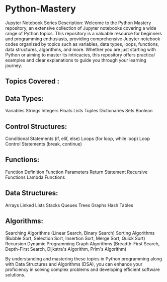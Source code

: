 # Python-Mastery
Jupyter Notebook Series Description: Welcome to the Python Mastery repository, an extensive collection of Jupyter notebooks covering a wide range of Python topics. This repository is a valuable resource for beginners and programming enthusiasts, providing comprehensive Jupyter notebook codes organized by topics such as variables, data types, loops, functions, data structures, algorithms, and more. Whether you are just starting with Python or aiming to master its intricacies, this repository offers practical examples and clear explanations to guide you through your learning journey.
## Topics Covered : 

## Data Types:
Variables
Strings
Integers
Floats
Lists
Tuples
Dictionaries
Sets
Boolean

## Control Structures:
Conditional Statements (if, elif, else)
Loops (for loop, while loop)
Loop Control Statements (break, continue)

## Functions:
Function Definition
Function Parameters
Return Statement
Recursive Functions
Lambda Functions

## Data Structures:
Arrays
Linked Lists
Stacks
Queues
Trees
Graphs
Hash Tables

## Algorithms:
Searching Algorithms (Linear Search, Binary Search)
Sorting Algorithms (Bubble Sort, Selection Sort, Insertion Sort, Merge Sort, Quick Sort)
Recursion
Dynamic Programming
Graph Algorithms (Breadth-First Search, Depth-First Search, Dijkstra's Algorithm, Prim's Algorithm)

By understanding and mastering these topics in Python programming along with Data Structures and Algorithms (DSA), you can enhance your proficiency in solving complex problems and developing efficient software solutions.
